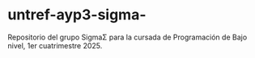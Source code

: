 # untref-ayp3-sigma-
Repositorio del grupo SigmaΣ para la cursada de Programación de Bajo nivel, 1er cuatrimestre 2025.
